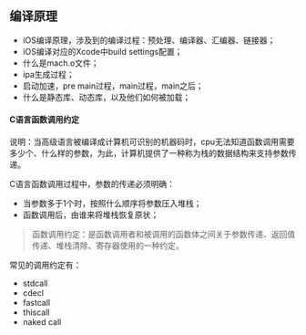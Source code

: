 ## 编译原理

- iOS编译原理，涉及到的编译过程：预处理、编译器、汇编器、链接器；
- iOS编译对应的Xcode中build settings配置；
- 什么是mach.o文件；
- ipa生成过程；
- 启动加速，pre main过程，main过程，main之后；
- 什么是静态库、动态库，以及他们如何被加载；


#### C语言函数调用约定
说明：当高级语言被编译成计算机可识别的机器码时，cpu无法知道函数调用需要多少个、什么样的参数，为此，计算机提供了一种称为栈的数据结构来支持参数传递。

C语言函数调用过程中，参数的传递必须明确：
- 当参数多于1个时，按照什么顺序将参数压入堆栈；
- 函数调用后，由谁来将堆栈恢复原状；

> 函数调用约定：是函数调用者和被调用的函数体之间关于参数传递、返回值传递、堆栈清除、寄存器使用的一种约定。

常见的调用约定有：
- stdcall
- cdecl
- fastcall
- thiscall
- naked call
